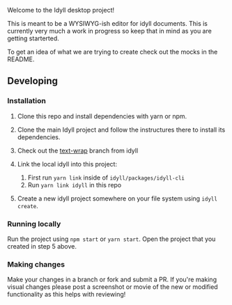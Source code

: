 
Welcome to the Idyll desktop project! 

This is meant to be a WYSIWYG-ish editor for idyll documents. This is currently very much a work in progress so keep that in mind as you are getting starterted.

To get an idea of what we are trying to create check out the mocks in the README.

## Developing

### Installation 

1. Clone this repo and install dependencies with yarn or npm.
2. Clone the main Idyll project and follow the instructures there to install its dependencies.
3. Check out the [text-wrap](https://github.com/idyll-lang/idyll/pull/511) branch from idyll
4. Link the local idyll into this project:
   1. First run `yarn link` inside of `idyll/packages/idyll-cli`
   2. Run `yarn link idyll` in this repo
   
5. Create a new idyll project somewhere on your file system using `idyll create`. 


### Running locally

Run the project using `npm start` or `yarn start`. Open the project that you created in step 5 above.

### Making changes

Make your changes in a branch or fork and submit a PR. If you're making visual changes please post a screenshot or movie of the new or modified functionality as this helps with reviewing!

